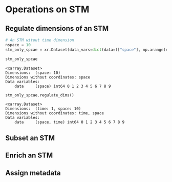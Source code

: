 # Operations on STM

## Regulate dimensions of an STM

```python
# An STM witout time dimension
nspace = 10
stm_only_spcae = xr.Dataset(data_vars=dict(data=(["space"], np.arange(nspace))))

stm_only_spcae
```

```output
<xarray.Dataset>
Dimensions:  (space: 10)
Dimensions without coordinates: space
Data variables:
    data     (space) int64 0 1 2 3 4 5 6 7 8 9
```

```python
stm_only_spcae.regulate_dims()
```

```output
<xarray.Dataset>
Dimensions:  (time: 1, space: 10)
Dimensions without coordinates: time, space
Data variables:
    data     (space, time) int64 0 1 2 3 4 5 6 7 8 9
```

## Subset an STM

## Enrich an STM

## Assign metadata
